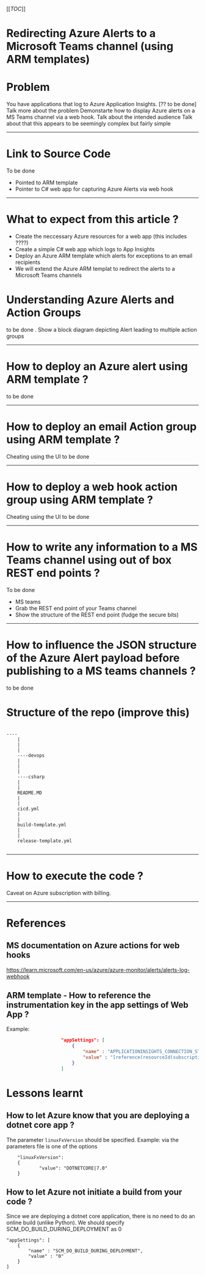 [[_TOC_]]

# Redirecting Azure Alerts to a Microsoft Teams channel (using ARM templates)
# Problem
You have applications that log to Azure Application Insights.
[?? to be done] Talk more about the problem
Demonstarte how to display Azure alerts on a MS Teams channel via a web hook.
Talk about the intended audience
Talk about that this appears to be seemingly complex but fairly simple

---

# Link to Source Code
To be done
- Pointed to ARM template
- Pointer to C# web app for capturing Azure Alerts via web hook
---

# What to expect from this article ?
- Create the neccessary Azure resources for a web app (this includes ????)
- Create a simple C# web app which logs to App Insights
- Deploy an Azure ARM template which alerts for exceptions to an email recipients
- We will extend the Azure ARM templat to redirect the alerts to a Microsoft Teams channels

# Understanding Azure Alerts and Action Groups
to be done . Show a block diagram depicting Alert leading to multiple action groups

---
# How to deploy an Azure alert using ARM template ?
to be done

---

# How to deploy an email Action group using ARM template ?
Cheating using the UI
to be done

---

# How to deploy a web hook action group using ARM template ?
Cheating using the UI
to be done

---

# How to write any information to a MS Teams channel using out of box REST end points ?
To be done
- MS teams
- Grab the REST end point of your Teams channel
- Show the structure of the REST end point (fudge the secure bits)

---

# How to influence the JSON structure of the Azure Alert payload before publishing to a MS teams channels ?
to be done


# Structure of the repo (improve this)

```

----
    |
    |
    |
    ----devops
    |
    |
    |
    ----csharp
    |
    |
    README.MD
    |
    |
    cicd.yml
    |
    |
    build-template.yml
    |
    |
    release-template.yml
    

```
---

# How to execute the code ?
Caveat on Azure subscription with billing.


---

# References


## MS documentation on Azure actions for web hooks
https://learn.microsoft.com/en-us/azure/azure-monitor/alerts/alerts-log-webhook


## ARM template - How to reference the instrumentation key in the app settings of Web App ?
Example:
```json
                    "appSettings": [
                        {
                            "name" : "APPLICATIONINSIGHTS_CONNECTION_STRING",
                            "value" : "[reference(resourceId(subscription().subscriptionId, resourceGroup().name,'microsoft.insights/components','name_of_my_appinsightresource'),'2015-05-01').ConnectionString]"
                        }      
                    ]
```

# Lessons learnt
## How to let Azure know that you are deploying a dotnet core app ?
The parameter  `linuxFxVersion` should be specified. Example: via the parameters file is one of the options
```
    "linuxFxVersion": 
    {
            "value": "DOTNETCORE|7.0"
    }
```

## How to let Azure not initiate a build from your code ?

Since we are deploying a dotnet core application, there is no need to do an online build (unlike Python). We should specify SCM_DO_BUILD_DURING_DEPLOYMENT as 0

```
"appSettings": [
    {
        "name" : "SCM_DO_BUILD_DURING_DEPLOYMENT",
        "value" : "0"
    }
]
```